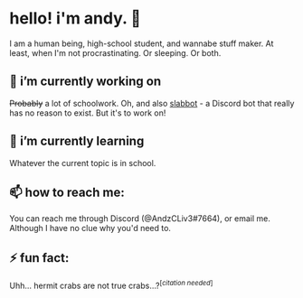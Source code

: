 # hello! i'm andy. 👋
I am a human being, high-school student, and wannabe stuff maker. At least, when I'm not procrastinating. Or sleeping. Or both.

## 🔭 i’m currently working on
~~Probably~~ a lot of schoolwork. 
Oh, and also [slabbot](https://github.com/AndyThePie/slabbot) - a Discord bot that really has no reason to exist. But it's to work on!

## 🌱 i’m currently learning
Whatever the current topic is in school. 

## 📫 how to reach me:
You can reach me through Discord (@AndzCLiv3#7664), or email me. Although I have no clue why you'd need to.

## ⚡ fun fact:
Uhh... hermit crabs are not true crabs...?<sup>[_citation needed_]</sup>
